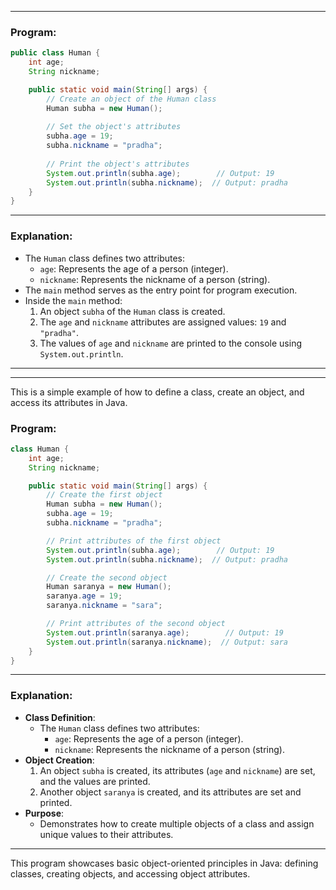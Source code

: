 
---

### **Program:**
```java
public class Human {
    int age;
    String nickname;

    public static void main(String[] args) {
        // Create an object of the Human class
        Human subha = new Human();
        
        // Set the object's attributes
        subha.age = 19;
        subha.nickname = "pradha";
        
        // Print the object's attributes
        System.out.println(subha.age);        // Output: 19
        System.out.println(subha.nickname);  // Output: pradha
    }
}
```

---

### **Explanation:**
- The `Human` class defines two attributes:
  - `age`: Represents the age of a person (integer).
  - `nickname`: Represents the nickname of a person (string).
- The `main` method serves as the entry point for program execution.
- Inside the `main` method:
  1. An object `subha` of the `Human` class is created.
  2. The `age` and `nickname` attributes are assigned values: `19` and `"pradha"`.
  3. The values of `age` and `nickname` are printed to the console using `System.out.println`.

---
---
This is a simple example of how to define a class, create an object, and access its attributes in Java. 

### **Program:**
```java
class Human {
    int age;
    String nickname;

    public static void main(String[] args) {
        // Create the first object
        Human subha = new Human();
        subha.age = 19;
        subha.nickname = "pradha";

        // Print attributes of the first object
        System.out.println(subha.age);        // Output: 19
        System.out.println(subha.nickname);  // Output: pradha

        // Create the second object
        Human saranya = new Human();
        saranya.age = 19;
        saranya.nickname = "sara";

        // Print attributes of the second object
        System.out.println(saranya.age);        // Output: 19
        System.out.println(saranya.nickname);  // Output: sara
    }
}
```

---

### **Explanation:**
- **Class Definition**:
  - The `Human` class defines two attributes:
    - `age`: Represents the age of a person (integer).
    - `nickname`: Represents the nickname of a person (string).
- **Object Creation**:
  1. An object `subha` is created, its attributes (`age` and `nickname`) are set, and the values are printed.
  2. Another object `saranya` is created, and its attributes are set and printed.
- **Purpose**:
  - Demonstrates how to create multiple objects of a class and assign unique values to their attributes.

---

This program showcases basic object-oriented principles in Java: defining classes, creating objects, and accessing object attributes. 
